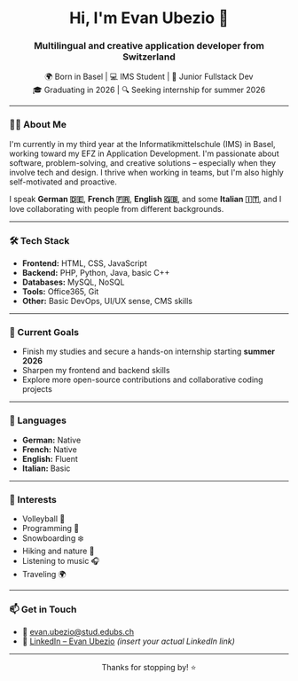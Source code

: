 <h1 align="center">Hi, I'm Evan Ubezio 👋</h1>
<h3 align="center">Multilingual and creative application developer from Switzerland</h3>

<p align="center">
  🌍 Born in Basel | 💻 IMS Student | 🔧 Junior Fullstack Dev<br>
  🎓 Graduating in 2026 | 🔍 Seeking internship for summer 2026<br>
</p>

---

### 🧑‍💻 About Me

I'm currently in my third year at the Informatikmittelschule (IMS) in Basel, working toward my EFZ in Application Development. I'm passionate about software, problem-solving, and creative solutions – especially when they involve tech and design. I thrive when working in teams, but I'm also highly self-motivated and proactive.

I speak **German 🇩🇪**, **French 🇫🇷**, **English 🇬🇧**, and some **Italian 🇮🇹**, and I love collaborating with people from different backgrounds.

---

### 🛠️ Tech Stack

- **Frontend:** HTML, CSS, JavaScript  
- **Backend:** PHP, Python, Java, basic C++  
- **Databases:** MySQL, NoSQL  
- **Tools:** Office365, Git  
- **Other:** Basic DevOps, UI/UX sense, CMS skills

---

### 🌱 Current Goals

- Finish my studies and secure a hands-on internship starting **summer 2026**
- Sharpen my frontend and backend skills
- Explore more open-source contributions and collaborative coding projects

---

### 💬 Languages

- **German:** Native  
- **French:** Native  
- **English:** Fluent  
- **Italian:** Basic

---

### 🏐 Interests

- Volleyball 🏐  
- Programming 🧠  
- Snowboarding ❄️  
- Hiking and nature 🌿  
- Listening to music 🎧  
- Traveling 🌍

---

### 📫 Get in Touch

- 📧 [evan.ubezio@stud.edubs.ch](mailto:evan.ubezio@stud.edubs.ch)  
- 🔗 [LinkedIn – Evan Ubezio](https://www.linkedin.com) *(insert your actual LinkedIn link)*

---

<p align="center">
  Thanks for stopping by! ⭐️
</p>


<!--
**EvansSchoolAccount/EvansSchoolAccount** is a ✨ _special_ ✨ repository because its `README.md` (this file) appears on your GitHub profile.

Here are some ideas to get you started:

- 🔭 I’m currently working on ...
- 🌱 I’m currently learning ...
- 👯 I’m looking to collaborate on ...
- 🤔 I’m looking for help with ...
- 💬 Ask me about ...
- 📫 How to reach me: ...
- 😄 Pronouns: ...
- ⚡ Fun fact: ...
-->
